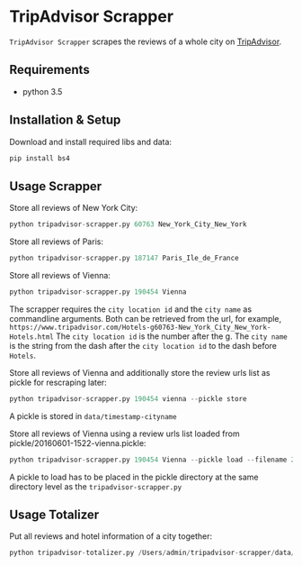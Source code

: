 # TripAdvisor Scrapper

```TripAdvisor Scrapper``` scrapes the reviews of a whole city on [TripAdvisor](http://www.tripadvisor.com).

## Requirements

- python 3.5

## Installation & Setup
Download and install required libs and data:
```bash
pip install bs4
```

## Usage Scrapper
Store all reviews of New York City:
```python
python tripadvisor-scrapper.py 60763 New_York_City_New_York
```

Store all reviews of Paris:
```python
python tripadvisor-scrapper.py 187147 Paris_Ile_de_France
```

Store all reviews of Vienna:
```python
python tripadvisor-scrapper.py 190454 Vienna
```

The scrapper requires the ```city location id``` and the ```city name``` as commandline arguments.
Both can be retrieved from the url, for example, ```https://www.tripadvisor.com/Hotels-g60763-New_York_City_New_York-Hotels.html```
The ```city location id``` is the number after the g. The ```city name``` is the string from the dash after the ```city location id``` to the dash before ```Hotels```.

Store all reviews of Vienna and additionally store the review urls list as pickle for rescraping later:
```python
python tripadvisor-scrapper.py 190454 vienna --pickle store
```
A pickle is stored in ```data/timestamp-cityname```


Store all reviews of Vienna using a review urls list loaded from pickle/20160601-1522-vienna.pickle:
```python
python tripadvisor-scrapper.py 190454 Vienna --pickle load --filename 20160601-1522-vienna.pickle
```

A pickle to load has to be placed in the pickle directory at the same directory level as the ```tripadvisor-scrapper.py```

## Usage Totalizer
Put all reviews and hotel information of a city together:
```python
python tripadvisor-totalizer.py /Users/admin/tripadvisor-scrapper/data/20160716-202314-vienna
```
